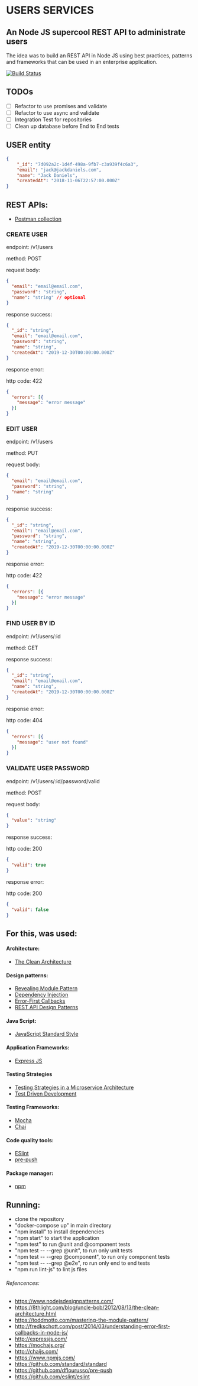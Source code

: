 # USERS SERVICES

## An Node JS supercool REST API to administrate users
The idea was to build an REST API in Node JS using best practices, patterns and frameworks that can be used in an enterprise application.

[![Build Status](https://api.travis-ci.org/denisdnc/open-users.svg?branch=master)](https://travis-ci.com/denisdnc/open-users)

## TODOs

- [ ] Refactor to use promises and validate
- [ ] Refactor to use async and validate
- [ ] Integration Test for repositories
- [ ] Clean up database before End to End tests

## USER entity
```json
{
    "_id": "7d092a2c-1d4f-498a-9fb7-c3a939f4c6a3",
    "email": "jack@jackdaniels.com",
    "name": "Jack Daniels",
    "createdAt": "2018-11-06T22:57:00.000Z"
}
```

## REST APIs:

- [Postman collection](denisdnc-users.postman_collection.json)

### CREATE USER
  endpoint: /v1/users

  method: POST

  request body:
  ```json
  {
    "email": "email@email.com",
    "password": "string",
    "name": "string" // optional
  }
  ```

  response success:
  ```json
  {
    "_id": "string",
    "email": "email@email.com",
    "password": "string",
    "name": "string",
    "createdAt": "2019-12-30T00:00:00.000Z"
  }
  ```

  response error:

  http code: 422
  ```json
  {
    "errors": [{
      "message": "error message"
    }]
  }
  ```

  ### EDIT USER
  endpoint: /v1/users

  method: PUT

  request body:
  ```json
  {
    "email": "email@email.com",
    "password": "string", 
    "name": "string"
  }
  ```

  response success:
  ```json
  {
    "_id": "string",
    "email": "email@email.com",
    "password": "string",
    "name": "string",
    "createdAt": "2019-12-30T00:00:00.000Z"
  }
  ```

  response error:

  http code: 422
  ```json
  {
    "errors": [{
      "message": "error message"
    }]
  }
  ```

### FIND USER BY ID
  endpoint: /v1/users/:id

  method: GET
  
  response success:
  ```json
  {
    "_id": "string",
    "email": "email@email.com",
    "name": "string",
    "createdAt": "2019-12-30T00:00:00.000Z"
  }
  ```

  response error:

  http code: 404
  ```json
  {
    "errors": [{
      "message": "user not found"
    }]
  }
  ```
  

### VALIDATE USER PASSWORD

  endpoint: /v1/users/:id/password/valid
  
  method: POST
  
  request body:
  ```json
  {
    "value": "string"
  }
  ```
  
  response success:

  http code: 200
  ```json
  {
    "valid": true
  }
  ```

  response error:
  
  http code: 200

  ```json
  {
    "valid": false
  }
  ```

## For this, was used:

#### Architecture:
- [The Clean Architecture](https://8thlight.com/blog/uncle-bob/2012/08/13/the-clean-architecture.html)

#### Design patterns:
- [Revealing Module Pattern](https://toddmotto.com/mastering-the-module-pattern/)
- [Dependency Injection](https://www.nodejsdesignpatterns.com/)
- [Error-First Callbacks](http://fredkschott.com/post/2014/03/understanding-error-first-callbacks-in-node-js/)
- [REST API Design Patterns](https://pages.apigee.com/rs/apigee/images/api-design-ebook-2012-03.pdf)

#### Java Script:
- [JavaScript Standard Style](https://github.com/standard/standard)

#### Application Frameworks:
- [Express JS](http://expressjs.com/)

#### Testing Strategies
- [Testing Strategies in a Microservice Architecture](https://martinfowler.com/articles/microservice-testing/)
- [Test Driven Development](http://butunclebob.com/ArticleS.UncleBob.TheThreeRulesOfTdd)

#### Testing Frameworks:
- [Mocha](https://mochajs.org/)
- [Chai](http://chaijs.com/)

#### Code quality tools:
- [ESlint](https://github.com/eslint/eslint)
- [pre-push](https://github.com/dflourusso/pre-push)

#### Package manager:
- [npm](https://www.npmjs.com/)

## Running:
- clone the repository
- "docker-compose up" in main directory
- "npm install" to install dependencies
- "npm start" to start the application
- "npm test" to run @unit and @component tests
- "npm test -- --grep @unit", to run only unit tests
- "npm test -- --grep @component", to run only component tests
- "npm test -- --grep @e2e", ro run only end to end tests
- "npm run lint-js" to lint js files

###### Refencences:
- https://www.nodejsdesignpatterns.com/
- https://8thlight.com/blog/uncle-bob/2012/08/13/the-clean-architecture.html
- https://toddmotto.com/mastering-the-module-pattern/
- http://fredkschott.com/post/2014/03/understanding-error-first-callbacks-in-node-js/
- http://expressjs.com/
- https://mochajs.org/
- http://chaijs.com/
- https://www.npmjs.com/
- https://github.com/standard/standard
- https://github.com/dflourusso/pre-push
- https://github.com/eslint/eslint
